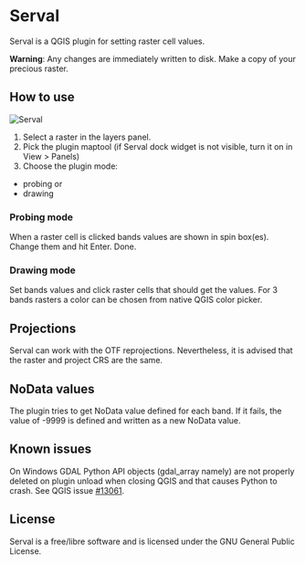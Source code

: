 # Serval

Serval is a QGIS plugin for setting raster cell values. 

**Warning**: Any changes are immediately written to disk. Make a copy of your precious raster.

## How to use

![Serval](https://raw.githubusercontent.com/erpas/serval/master/help/source/img/serval_rgb.png)

1. Select a raster in the layers panel.
1. Pick the plugin maptool (if Serval dock widget is not visible, turn it on in View > Panels)
1. Choose the plugin mode:
  * probing or
  * drawing

### Probing mode
When a raster cell is clicked bands values are shown in spin box(es). Change them and hit Enter. Done.

### Drawing mode
Set bands values and click raster cells that should get the values. For 3 bands rasters a color can be chosen from native QGIS color picker.

## Projections
Serval can work with the OTF reprojections. Nevertheless, it is advised that the raster and project CRS are the same. 

## NoData values
The plugin tries to get NoData value defined for each band. If it fails, the value of -9999 is defined and written as a new NoData value.

## Known issues

On Windows GDAL Python API objects (gdal_array namely) are not properly deleted on plugin unload when closing QGIS and that causes Python to crash. See QGIS issue [#13061](http://hub.qgis.org/issues/13061).

## License

Serval is a free/libre software and is licensed under the GNU General Public License.
